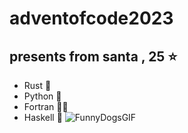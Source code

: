 # adventofcode2023
## presents from santa , 25 ⭐
* Rust 🦀
* Python 🐍
* Fortran 👨‍🔬
* Haskell 🐰
  ![FunnyDogsGIF](https://github.com/Sleak07/adventofcode2023/assets/92532514/e45262de-09de-4e7b-a59b-57d194d22ef3)
